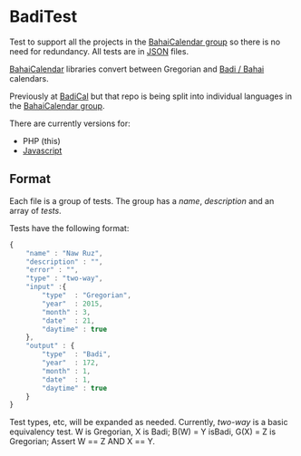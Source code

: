 # BadiTest

Test to support all the projects in the [BahaiCalendar group](https://github.com/BahaiCalendar) so there is no need for redundancy.  All tests are in [JSON](http://www.json.org/) files.

[BahaiCalendar](https://github.com/BahaiCalendar) libraries convert between Gregorian and [Badi / Bahai](https://en.wikipedia.org/wiki/Bah%C3%A1%27%C3%AD_calendar) calendars.

Previously at [BadiCal](https://github.com/dmcblue/BadiCal) but that repo is being split into individual languages in the [BahaiCalendar group](https://github.com/BahaiCalendar).

There are currently versions for:
+ PHP (this)
+ [Javascript](https://github.com/BahaiCalendar/BadiCalJS)

## Format
Each file is a group of tests.  The group has a *name*, *description* and an array of *tests*.

Tests have the following format:

```javascript
{
	"name" : "Naw Ruz",
	"description" : "",
	"error" : "",
	"type" : "two-way",
	"input" :{
		"type"  : "Gregorian",
		"year"  : 2015,
		"month" : 3,
		"date"  : 21,
		"daytime" : true
	},
	"output" : {
		"type"  : "Badi",
		"year"  : 172,
		"month" : 1,
		"date"  : 1,
		"daytime" : true
	}
}
```

Test types, etc, will be expanded as needed. Currently, *two-way* is a basic equivalency test.  W is Gregorian, X is Badi; B(W) = Y isBadi, G(X) = Z is Gregorian; Assert W == Z AND X == Y. 